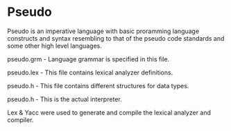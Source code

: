 # Pseudo

Pseudo is an imperative language with basic proramming language constructs and syntax resembling to that of the pseudo code standards and some other high level languages.

pseudo.grm - Language grammar is specified in this file.

pseudo.lex - This file contains lexical analyzer definitions.

pseudo.h - This file contains different structures for data types.

pseudo.h - This is the actual interpreter.

Lex & Yacc were used to generate and compile the lexical analyzer and compiler.
